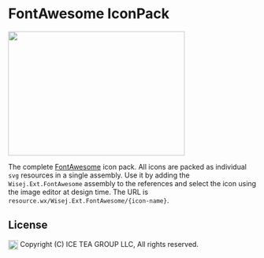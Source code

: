 FontAwesome IconPack
====

<img src="https://raw.githubusercontent.com/iceteagroup/wisej-extensions/master/Support/Images/FontAwesome.png" width="358" height="252">

The complete [FontAwesome](http://fontawesome.io/) icon pack. All icons are packed as individual `svg` resources in a single assembly. Use it by adding the `Wisej.Ext.FontAwesome` assembly to the references and select the icon using the image editor at design time. The URL is `resource.wx/Wisej.Ext.FontAwesome/{icon-name}`.

License
-------
<img src="http://iceteagroup.com/wp-content/uploads/2017/01/Square-64x64-trasp.png" height="20" align="top"> Copyright (C) ICE TEA GROUP LLC, All rights reserved.
